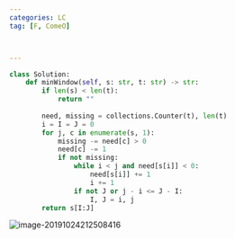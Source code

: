 ```yaml
---
categories: LC
tag: [F, ComeO] 



---
```




```python
class Solution:
    def minWindow(self, s: str, t: str) -> str:
        if len(s) < len(t):
            return ""
        
        need, missing = collections.Counter(t), len(t)
        i = I = J = 0
        for j, c in enumerate(s, 1):
            missing -= need[c] > 0
            need[c] -= 1
            if not missing:
                while i < j and need[s[i]] < 0:
                    need[s[i]] += 1
                    i += 1
                if not J or j - i <= J - I:
                    I, J = i, j
        return s[I:J]
```





![image-20191024212508416](https://tva1.sinaimg.cn/large/006y8mN6gy1g89lynhipfj30es05p75d.jpg)